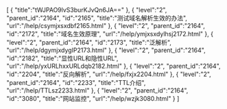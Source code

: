 [
	{
		"title":"tWJPAO9lvS3burKJvQn6JA=="
	},
	{
		"level":"2",
		"parent_id":"2164",
		"id":"2165",
		"title":"测试域名解析生效的办法",
		"url":"/help/csymjxsxdbf2165.html"
	},
	{
		"level":"2",
		"parent_id":"2164",
		"id":"2172",
		"title":"域名生效原理",
		"url":"/help/ymjxsxdylhsj2172.html"
	},
	{
		"level":"2",
		"parent_id":"2164",
		"id":"2173",
		"title":"泛解析",
		"url":"/help/dgymjxdygIP2173.html"
	},
	{
		"level":"2",
		"parent_id":"2164",
		"id":"2182",
		"title":"显性URL和隐性URL",
		"url":"/help/yxURLhxxURLdqb2182.html"
	},
	{
		"level":"2",
		"parent_id":"2164",
		"id":"2204",
		"title":"反向解析",
		"url":"/help/fxjx2204.html"
	},
	{
		"level":"2",
		"parent_id":"2164",
		"id":"2233",
		"title":"TTL介绍",
		"url":"/help/TTLsz2233.html"
	},
	{
		"level":"2",
		"parent_id":"2164",
		"id":"3080",
		"title":"网站监控",
		"url":"/help/wzjk3080.html"
	}
]